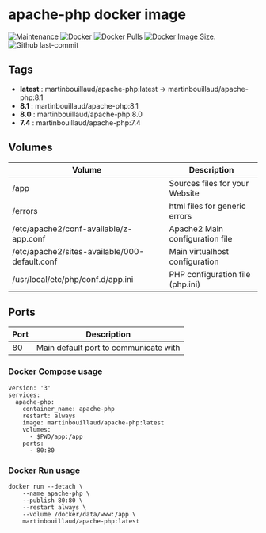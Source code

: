 # apache-php docker image
[![Maintenance](https://img.shields.io/badge/Maintained%3F-yes-green.svg)](https://GitHub.com/Naereen/StrapDown.js/graphs/commit-activity)  [![Docker](https://badgen.net/badge/icon/docker?icon=docker&label)](https://https://docker.com/) [![Docker Pulls](https://badgen.net/docker/pulls/martinbouillaud/apache-php?icon=docker&label=pulls)](https://hub.docker.com/r/martinbouillaud/apache-php)  [![Docker Image Size](https://img.shields.io/docker/image-size/martinbouillaud/apache-php?sort=date)](https://hub.docker.com/r/martinbouillaud/apache-php/). ![Github last-commit](https://img.shields.io/github/last-commit/bilyboy785/docker-apache-php)

## Tags
 * **latest** : martinbouillaud/apache-php:latest -> martinbouillaud/apache-php:8.1
 * **8.1** : martinbouillaud/apache-php:8.1
 * **8.0** : martinbouillaud/apache-php:8.0
 * **7.4** : martinbouillaud/apache-php:7.4

## Volumes

| Volume   | Description  |  
|---|---|
| /app  | Sources files for your Website  | 
|  /errors |  html files for generic errors  |
| /etc/apache2/conf-available/z-app.conf  |  Apache2 Main configuration file |
| /etc/apache2/sites-available/000-default.conf  |  Main virtualhost configuration |
| /usr/local/etc/php/conf.d/app.ini | PHP configuration file (php.ini) |

## Ports

| Port   | Description  |  
|---|---|
| 80 | Main default port to communicate with  | 

### Docker Compose usage

```
version: '3'
services:
  apache-php:
    container_name: apache-php
    restart: always
    image: martinbouillaud/apache-php:latest
    volumes:
      - $PWD/app:/app
    ports:
      - 80:80
```

### Docker Run usage

```
docker run --detach \
    --name apache-php \
    --publish 80:80 \
    --restart always \
    --volume /docker/data/www:/app \
    martinbouillaud/apache-php:latest
```

